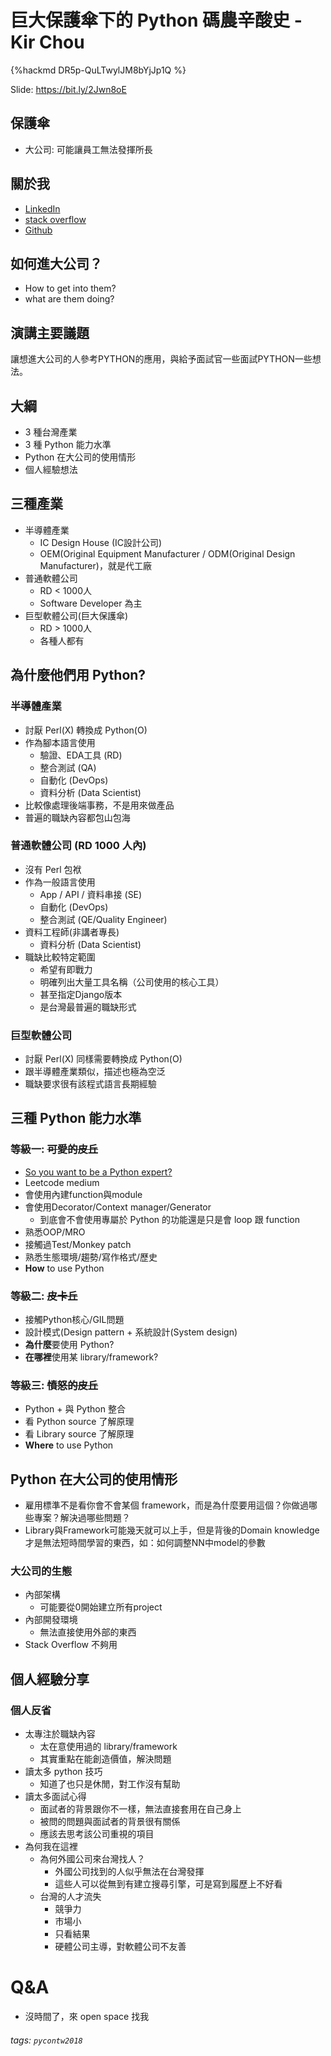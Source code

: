 # 巨大保護傘下的 Python 碼農辛酸史 - Kir Chou

{%hackmd DR5p-QuLTwylJM8bYjJp1Q %}

Slide: https://bit.ly/2Jwn8oE

## 保護傘
- 大公司: 可能讓員工無法發揮所長

## 關於我
- [LinkedIn](https://jp.linkedin.com/in/kirchou)
- [stack overflow](https://stackoverflow.com/users/2740386/kir-chou)
- [Github](https://github.com/note35)

## 如何進大公司？
- How to get into them?
- what are them doing?

## 演講主要議題
讓想進大公司的人參考PYTHON的應用，與給予面試官一些面試PYTHON一些想法。

## 大綱
- 3 種台灣產業
- 3 種 Python 能力水準
- Python 在大公司的使用情形
- 個人經驗想法

## 三種產業

- 半導體產業
    - IC Design House (IC設計公司)
    - OEM(Original Equipment Manufacturer / ODM(Original Design Manufacturer)，就是代工廠
- 普通軟體公司
    - RD < 1000人
    - Software Developer 為主
- 巨型軟體公司(巨大保護傘)
    - RD > 1000人
    - 各種人都有

## 為什麼他們用 Python?
### 半導體產業
- 討厭 Perl(X)  轉換成 Python(O)
- 作為腳本語言使用
    - 驗證、EDA工具 (RD)
    - 整合測試 (QA)
    - 自動化 (DevOps)
    - 資料分析 (Data Scientist)
- 比較像處理後端事務，不是用來做產品
- 普遍的職缺內容都包山包海

### 普通軟體公司 (RD 1000 人內)
- 沒有 Perl 包袱
- 作為一般語言使用
    - App / API / 資料串接 (SE)
    - 自動化 (DevOps)
    - 整合測試 (QE/Quality Engineer)
- 資料工程師(非講者專長)
    - 資料分析 (Data Scientist)
- 職缺比較特定範圍
    - 希望有即戰力
    - 明確列出大量工具名稱（公司使用的核心工具）
    - 甚至指定Django版本
    - 是台灣最普遍的職缺形式

### 巨型軟體公司
- 討厭 Perl(X)  同樣需要轉換成 Python(O)
- 跟半導體產業類似，描述也極為空泛
- 職缺要求很有該程式語言長期經驗

## 三種 Python 能力水準

### 等級一: ~~可愛的皮丘~~
- [So you want to be a Python expert?](https://www.youtube.com/watch?v=cKPlPJyQrt4)
- Leetcode medium
- 會使用內建function與module
- 會使用Decorator/Context manager/Generator
    - 到底會不會使用專屬於 Python 的功能還是只是會 loop 跟 function
- 熟悉OOP/MRO
- 接觸過Test/Monkey patch
- 熟悉生態環境/趨勢/寫作格式/歷史
- **How** to use Python

### 等級二: ~~皮卡丘~~
- 接觸Python核心/GIL問題
- 設計模式(Design pattern + 系統設計(System design)
- **為什麼**要使用 Python?
- **在哪裡**使用某 library/framework?

### 等級三: ~~憤怒的皮丘~~
- Python + 與 Python 整合
- 看 Python source 了解原理
- 看 Library source 了解原理
- **Where** to use Python

## Python 在大公司的使用情形

- 雇用標準不是看你會不會某個 framework，而是為什麼要用這個？你做過哪些專案？解決過哪些問題？
- Library與Framework可能幾天就可以上手，但是背後的Domain knowledge才是無法短時間學習的東西，如：如何調整NN中model的參數

### 大公司的生態
- 內部架構
    - 可能要從0開始建立所有project
- 內部開發環境
    - 無法直接使用外部的東西
- Stack Overflow 不夠用

## 個人經驗分享

### 個人反省
- 太專注於職缺內容
    - 太在意使用過的 library/framework
    - 其實重點在能創造價值，解決問題
- 讀太多 python 技巧
    - 知道了也只是休閒，對工作沒有幫助
- 讀太多面試心得
    - 面試者的背景跟你不一樣，無法直接套用在自己身上
    - 被問的問題與面試者的背景很有關係
    - 應該去思考該公司重視的項目
- 為何我在這裡
    - 為何外國公司來台灣找人？
        - 外國公司找到的人似乎無法在台灣發揮
        - 這些人可以從無到有建立搜尋引擎，可是寫到履歷上不好看
    - 台灣的人才流失
        - 競爭力
        - 市場小
        - 只看結果
        - 硬體公司主導，對軟體公司不友善

# Q&A
- 沒時間了，來 open space 找我

###### tags: `pycontw2018`
